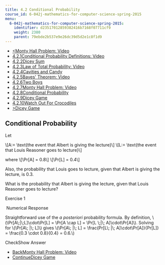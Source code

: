```yaml
---
title: 4.2 Conditional Probability
course_id: 6-042j-mathematics-for-computer-science-spring-2015
menu:
  6-042j-mathematics-for-computer-science-spring-2015:
    identifier: d23517012859382416b7168f07711cf9
    weight: 2380
    parent: 79ebde2b537e9e26dc39d5d2e1c8f1d9
---
```

*   [<Monty Hall Problem: Video](/courses/electrical-engineering-and-computer-science/6-042j-mathematics-for-computer-science-spring-2015/probability/tp12-1/vertical-038350815734)
*   [4.2.1Conditional Probability Definitions: Video](/courses/electrical-engineering-and-computer-science/6-042j-mathematics-for-computer-science-spring-2015/probability/tp12-1)
*   [4.2.2Dicey Sum](/courses/electrical-engineering-and-computer-science/6-042j-mathematics-for-computer-science-spring-2015/probability/tp12-1/vertical-c84a5906e76d)
*   [4.2.3Law of Total Probability: Video](/courses/electrical-engineering-and-computer-science/6-042j-mathematics-for-computer-science-spring-2015/probability/tp12-1/vertical-4689ff047559)
*   [4.2.4Cavities and Candy](/courses/electrical-engineering-and-computer-science/6-042j-mathematics-for-computer-science-spring-2015/probability/tp12-1/vertical-ca9fdfa21bb0)
*   [4.2.5Bayes' Theorem: Video](/courses/electrical-engineering-and-computer-science/6-042j-mathematics-for-computer-science-spring-2015/probability/tp12-1/vertical-1f097d8a0a33)
*   [4.2.6Two Boys](/courses/electrical-engineering-and-computer-science/6-042j-mathematics-for-computer-science-spring-2015/probability/tp12-1/vertical-1c440a383ad3)
*   [4.2.7Monty Hall Problem: Video](/courses/electrical-engineering-and-computer-science/6-042j-mathematics-for-computer-science-spring-2015/probability/tp12-1/vertical-038350815734)
*   [4.2.8Conditional Probability](/courses/electrical-engineering-and-computer-science/6-042j-mathematics-for-computer-science-spring-2015/probability/tp12-1/vertical-b447cf681095)
*   [4.2.9Dicey Game](/courses/electrical-engineering-and-computer-science/6-042j-mathematics-for-computer-science-spring-2015/probability/tp12-1/vertical-dbc09e338aa5)
*   [4.2.10Watch Out For Crocodiles](/courses/electrical-engineering-and-computer-science/6-042j-mathematics-for-computer-science-spring-2015/probability/tp12-1/vertical-b7574f507526)
*   [\>Dicey Game](/courses/electrical-engineering-and-computer-science/6-042j-mathematics-for-computer-science-spring-2015/probability/tp12-1/vertical-dbc09e338aa5)

Conditional Probability
-----------------------

  

Let

\\\[A:= \\text{the event that Albert is giving the lecture}\\\] \\\[L:= \\text{the event that Louis Reasoner goes to lecture}\\\]

where \\\[\\Pr\[A\] = 0.8\\\] \\\[\\Pr\[L\] = 0.4\\\]

Also, the probability that Louis goes to lecture, given that Albert is giving the lecture, is 0.3.

What is the probability that Albert is giving the lecture, given that Louis Reasoner goes to lecture?

Exercise 1

&nbsp;Numerical Response&nbsp;

Straightforward use of the _a posteriori_ probability formula. By definition, \\(\\Pr\[A\\;|\\;L\]\\cdot\\Pr\[L\] = \\Pr\[A \\cap L\] = \\Pr\[L \\;|\\; A\]\\cdot\\Pr\[A\]\\). Solving for \\(\\Pr\[A\\; |\\; L\]\\) gives \\(\\Pr\[A\\; |\\; L\] = \\frac{Pr\[L\\; |\\; A\]\\cdot\\Pr\[A\]}{Pr\[L\]} = \\frac{0.3 \\cdot 0.8}{0.4} = 0.6.\\)

CheckShow Answer

*   [BackMonty Hall Problem: Video](/courses/electrical-engineering-and-computer-science/6-042j-mathematics-for-computer-science-spring-2015/probability/tp12-1/vertical-038350815734)
*   [ContinueDicey Game](/courses/electrical-engineering-and-computer-science/6-042j-mathematics-for-computer-science-spring-2015/probability/tp12-1/vertical-dbc09e338aa5)